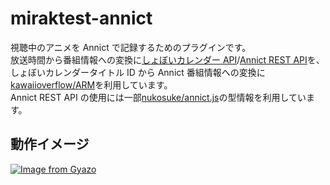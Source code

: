 # miraktest-annict

視聴中のアニメを Annict で記録するためのプラグインです。<br />
放送時間から番組情報への変換に[しょぼいカレンダー API](https://cal.syoboi.jp/)/[Annict REST API](https://docs.annict.com/docs/ja/api/v1/me-programs)を、しょぼいカレンダータイトル ID から Annict 番組情報への変換に[kawaiioverflow/ARM](https://github.com/kawaiioverflow/arm)を利用しています。<br />
Annict REST API の使用には一部[nukosuke/annict.js](https://github.com/nukosuke/annict.js)の型情報を利用しています。

## 動作イメージ

[![Image from Gyazo](https://i.gyazo.com/e8fc95033b68f48f894204b193044e2a.png)](https://gyazo.com/e8fc95033b68f48f894204b193044e2a)
